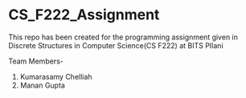 # CS_F222_Assignment
This repo has been created for the programming assignment given in Discrete Structures in Computer Science(CS F222) at BITS PIlani  

Team Members-  
1) Kumarasamy Chelliah  
2) Manan Gupta  

